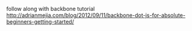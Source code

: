 follow along with backbone tutorial
<br/>http://adrianmejia.com/blog/2012/09/11/backbone-dot-js-for-absolute-beginners-getting-started/
